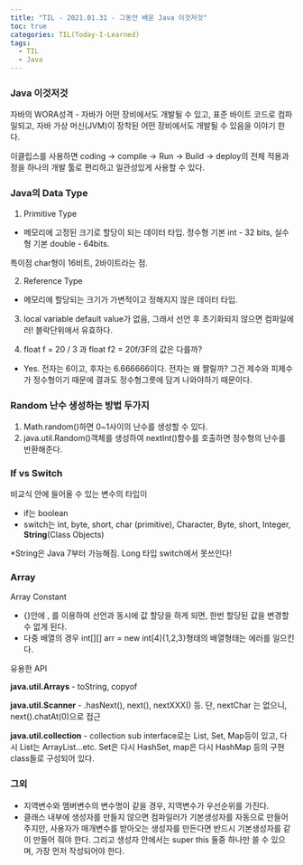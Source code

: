 ```yaml
---
title: "TIL - 2021.01.31 - 그동안 배운 Java 이것저것"
toc: true
categories: TIL(Today-I-Learned)
tags:
  - TIL
  - Java
---
```


### Java 이것저것

자바의 WORA성격 - 자바가 어떤 장비에서도 개발될 수 있고, 표준 바이트 코드로 컴파일되고, 자바 가상 머신(JVM)이 장착된 어떤 장비에서도 개발될 수 있음을 이야기 한다.

이클립스를 사용하면 coding → compile → Run → Build → deploy의 전체 적용과정을 하나의 개발 툴로 편리하고 일관성있게 사용할 수 있다.

### Java의 Data Type

1. Primitive Type
- 메모리에 고정된 크기로 할당이 되는 데이터 타입.
정수형 기본 int - 32 bits, 실수형 기본 double - 64bits.

특이점 char형이 16비트, 2바이트라는 점.

2. Reference Type
- 메모리에 할당되는 크기가 가변적이고 정해지지 않은 데이터 타입.

3. local variable
default value가 없음, 그래서 선언 후 초기화되지 않으면 컴파일에러! 블락단위에서 유효하다.

4. float f = 20 / 3 과 float f2 = 20f/3F의 값은 다를까?
- Yes. 전자는 6이고, 후자는 6.666666이다. 전자는 왜 짤릴까? 그건 제수와 피제수가 정수형이기 때문에 결과도 정수형그릇에 담겨 나와야하기 때문이다.

### Random 난수 생성하는 방법 두가지

1. Math.random()하면 0~1사이의 난수를 생성할 수 있다.
2. java.util.Random()객체를 생성하여 nextInt()함수를 호출하면 정수형의 난수를 반환해준다.

### If vs Switch

비교식 안에 들어올 수 있는 변수의 타입이
- if는 boolean
- switch는 int, byte, short, char (primitive), Character, Byte, short, Integer, **String**(Class Objects)

*String은 Java 7부터 가능해짐. Long 타입 switch에서 못쓰인다!

### Array

Array Constant
- {}안에 , 를 이용하여 선언과 동시에 값 할당을 하게 되면, 한번 할당된 값을 변경할 수 없게 된다.
- 다중 배열의 경우 int[][] arr = new int[4]{1,2,3}형태의 배열형태는 에러를 일으킨다.

유용한 API

**java.util.Arrays** - toString, copyof

**java.util.Scanner** - .hasNext(), next(), nextXXX() 등. 단, nextChar 는 없으니, next().chatAt(0)으로 접근

**java.util.collection** - collection sub interface로는 List, Set, Map등이 있고, 다시 List는 ArrayList...etc. Set은 다시 HashSet, map은 다시 HashMap 등의 구현 class들로 구성되어 있다.

### 그외

- 지역변수와 멤버변수의 변수명이 같을 경우, 지역변수가 우선순위를 가진다.
- 클래스 내부에 생성자를 만들지 않으면 컴파일러가 기본생성자를 자동으로 만들어주지만, 사용자가 매개변수를 받아오는 생성자를 만든다면 반드시 기본생성자를 같이 만들어 줘야 한다. 그리고 생성자 안에서는 super this 둘중 하나만 쓸 수 있으며, 가장 먼저 작성되어야 한다.
